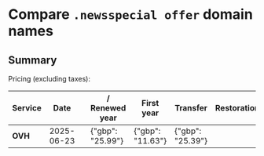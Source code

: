 # Compare `.newsspecial offer` domain names

## Summary

Pricing (excluding taxes):

| Service | Date |  | / Renewed year | First year | Transfer | Restoration |
|--|--|--|--|--|--|--|
| **OVH** | 2025-06-23 |  | {"gbp": "25.99"} | {"gbp": "11.63"} | {"gbp": "25.39"} |  |
